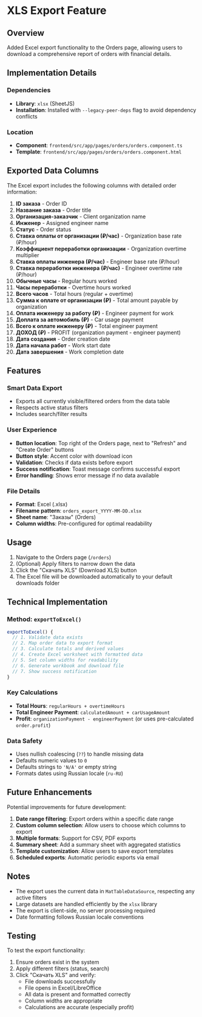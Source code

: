 # XLS Export Feature

## Overview

Added Excel export functionality to the Orders page, allowing users to download a comprehensive report of orders with financial details.

## Implementation Details

### Dependencies

- **Library**: `xlsx` (SheetJS)
- **Installation**: Installed with `--legacy-peer-deps` flag to avoid dependency conflicts

### Location

- **Component**: `frontend/src/app/pages/orders/orders.component.ts`
- **Template**: `frontend/src/app/pages/orders/orders.component.html`

## Exported Data Columns

The Excel export includes the following columns with detailed order information:

1. **ID заказа** - Order ID
2. **Название заказа** - Order title
3. **Организация-заказчик** - Client organization name
4. **Инженер** - Assigned engineer name
5. **Статус** - Order status
6. **Ставка оплаты от организации (₽/час)** - Organization base rate (₽/hour)
7. **Коэффициент переработки организации** - Organization overtime multiplier
8. **Ставка оплаты инженера (₽/час)** - Engineer base rate (₽/hour)
9. **Ставка переработки инженера (₽/час)** - Engineer overtime rate (₽/hour)
10. **Обычные часы** - Regular hours worked
11. **Часы переработки** - Overtime hours worked
12. **Всего часов** - Total hours (regular + overtime)
13. **Сумма к оплате от организации (₽)** - Total amount payable by organization
14. **Оплата инженеру за работу (₽)** - Engineer payment for work
15. **Доплата за автомобиль (₽)** - Car usage payment
16. **Всего к оплате инженеру (₽)** - Total engineer payment
17. **ДОХОД (₽)** - PROFIT (organization payment - engineer payment)
18. **Дата создания** - Order creation date
19. **Дата начала работ** - Work start date
20. **Дата завершения** - Work completion date

## Features

### Smart Data Export

- Exports all currently visible/filtered orders from the data table
- Respects active status filters
- Includes search/filter results

### User Experience

- **Button location**: Top right of the Orders page, next to "Refresh" and "Create Order" buttons
- **Button style**: Accent color with download icon
- **Validation**: Checks if data exists before export
- **Success notification**: Toast message confirms successful export
- **Error handling**: Shows error message if no data available

### File Details

- **Format**: Excel (.xlsx)
- **Filename pattern**: `orders_export_YYYY-MM-DD.xlsx`
- **Sheet name**: "Заказы" (Orders)
- **Column widths**: Pre-configured for optimal readability

## Usage

1. Navigate to the Orders page (`/orders`)
2. (Optional) Apply filters to narrow down the data
3. Click the "Скачать XLS" (Download XLS) button
4. The Excel file will be downloaded automatically to your default downloads folder

## Technical Implementation

### Method: `exportToExcel()`

```typescript
exportToExcel() {
  // 1. Validate data exists
  // 2. Map order data to export format
  // 3. Calculate totals and derived values
  // 4. Create Excel worksheet with formatted data
  // 5. Set column widths for readability
  // 6. Generate workbook and download file
  // 7. Show success notification
}
```

### Key Calculations

- **Total Hours**: `regularHours + overtimeHours`
- **Total Engineer Payment**: `calculatedAmount + carUsageAmount`
- **Profit**: `organizationPayment - engineerPayment` (or uses pre-calculated `order.profit`)

### Data Safety

- Uses nullish coalescing (`??`) to handle missing data
- Defaults numeric values to `0`
- Defaults strings to `'N/A'` or empty string
- Formats dates using Russian locale (`ru-RU`)

## Future Enhancements

Potential improvements for future development:

1. **Date range filtering**: Export orders within a specific date range
2. **Custom column selection**: Allow users to choose which columns to export
3. **Multiple formats**: Support for CSV, PDF exports
4. **Summary sheet**: Add a summary sheet with aggregated statistics
5. **Template customization**: Allow users to save export templates
6. **Scheduled exports**: Automatic periodic exports via email

## Notes

- The export uses the current data in `MatTableDataSource`, respecting any active filters
- Large datasets are handled efficiently by the `xlsx` library
- The export is client-side, no server processing required
- Date formatting follows Russian locale conventions

## Testing

To test the export functionality:

1. Ensure orders exist in the system
2. Apply different filters (status, search)
3. Click "Скачать XLS" and verify:
   - File downloads successfully
   - File opens in Excel/LibreOffice
   - All data is present and formatted correctly
   - Column widths are appropriate
   - Calculations are accurate (especially profit)

